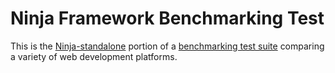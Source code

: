 # Ninja Framework Benchmarking Test

This is the [Ninja-standalone](http://www.ninjaframework.org/) 
portion of a [benchmarking test suite](../) comparing a variety 
of web development platforms.
